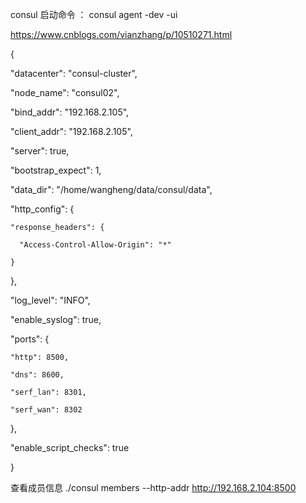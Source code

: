 consul 启动命令 ： consul agent -dev -ui


https://www.cnblogs.com/vianzhang/p/10510271.html

{

  "datacenter": "consul-cluster",

  "node_name": "consul02",

  "bind_addr": "192.168.2.105",

  "client_addr": "192.168.2.105",

  "server": true,

  "bootstrap_expect": 1,

  "data_dir": "/home/wangheng/data/consul/data",

  "http_config": {

    "response_headers": {

      "Access-Control-Allow-Origin": "*"

    }

  },

  "log_level": "INFO",

  "enable_syslog": true,

  "ports": {

    "http": 8500,

    "dns": 8600,

    "serf_lan": 8301,

    "serf_wan": 8302

  },

  "enable_script_checks": true

}

查看成员信息
./consul members --http-addr  http://192.168.2.104:8500
